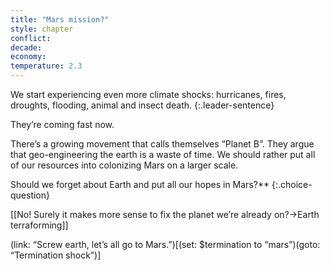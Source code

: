 ```yaml
---
title: "Mars mission?"
style: chapter
conflict: 
decade: 
economy: 
temperature: 2.3
---
```


We start experiencing even more climate shocks: hurricanes, fires, droughts, flooding, animal and insect death. 
{:.leader-sentence}

They’re coming fast now.

There’s a growing movement that calls themselves “Planet B”. They argue that geo-engineering the earth is a waste of time. We should rather put all of our resources into colonizing Mars on a larger scale.

Should we forget about Earth and put all our hopes in Mars?**
{:.choice-question}

[[No! Surely it makes more sense to fix the planet we’re already on?->Earth terraforming]]

(link: “Screw earth, let’s all go to Mars.”)[(set: $termination to “mars”)(goto: “Termination shock”)]
